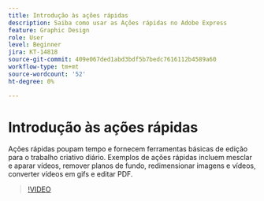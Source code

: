 ```yaml
---
title: Introdução às ações rápidas
description: Saiba como usar as Ações rápidas no Adobe Express
feature: Graphic Design
role: User
level: Beginner
jira: KT-14818
source-git-commit: 409e067ded1abd3bdf5b7bedc7616112b4589a60
workflow-type: tm+mt
source-wordcount: '52'
ht-degree: 0%

---
```


# Introdução às ações rápidas

Ações rápidas poupam tempo e fornecem ferramentas básicas de edição para o trabalho criativo diário. Exemplos de ações rápidas incluem mesclar e aparar vídeos, remover planos de fundo, redimensionar imagens e vídeos, converter vídeos em gifs e editar PDF.

>[!VIDEO](https://video.tv.adobe.com/v/3426925?quality=12&learn=on&hidetitle=true)
